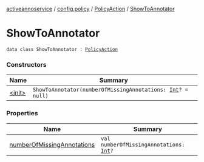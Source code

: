 [activeannoservice](../../../index.md) / [config.policy](../../index.md) / [PolicyAction](../index.md) / [ShowToAnnotator](./index.md)

# ShowToAnnotator

`data class ShowToAnnotator : `[`PolicyAction`](../index.md)

### Constructors

| Name | Summary |
|---|---|
| [&lt;init&gt;](-init-.md) | `ShowToAnnotator(numberOfMissingAnnotations: `[`Int`](https://kotlinlang.org/api/latest/jvm/stdlib/kotlin/-int/index.html)`? = null)` |

### Properties

| Name | Summary |
|---|---|
| [numberOfMissingAnnotations](number-of-missing-annotations.md) | `val numberOfMissingAnnotations: `[`Int`](https://kotlinlang.org/api/latest/jvm/stdlib/kotlin/-int/index.html)`?` |
